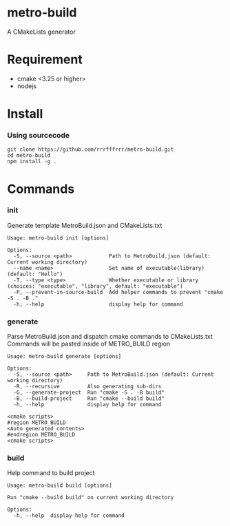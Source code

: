 # metro-build
A CMakeLists generator

# Requirement
 - cmake <3.25 or higher>
 - nodejs <Not tested>

# Install
### Using sourcecode
`git clone https://github.com/rrrfffrrr/metro-build.git`  
`cd metro-build`  
`npm install -g .`

# Commands
### init
Generate template MetroBuild.json and CMakeLists.txt
```
Usage: metro-build init [options]

Options:
  -S, --source <path>            Path to MetroBuild.json (default: Current working directory)
  --name <name>                  Set name of executable(library) (default: "Hello")
  -T, --type <type>              Whether executable or library (choices: "executable", "library", default: "executable")
  -P, --prevent-in-source-build  Add helper commands to prevent "cmake -S . -B ."
  -h, --help                     display help for command
```
### generate
Parse MetroBuild.json and dispatch cmake commands to CMakeLists.txt  
Commands will be pasted inside of METRO_BUILD region
```
Usage: metro-build generate [options]

Options:
  -S, --source <path>     Path to MetroBuild.json (default: Current working directory)
  -R, --recursive         Also generating sub-dirs
  -G, --generate-project  Run "cmake -S . -B build"
  -B, --build-project     Run "cmake --build build"
  -h, --help              display help for command
```
```
<cmake scripts>
#region METRO_BUILD
<Auto generated contents>
#endregion METRO_BUILD
<cmake scripts>
```
### build
Help command to build project
```
Usage: metro-build build [options]

Run "cmake --build build" on current working directory

Options:
  -h, --help  display help for command
```
